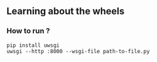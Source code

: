 ## Learning about the wheels

### How to run ?
    pip install uwsgi
    uwsgi --http :8000 --wsgi-file path-to-file.py
